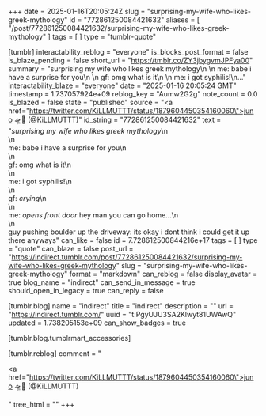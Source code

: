+++
date = 2025-01-16T20:05:24Z
slug = "surprising-my-wife-who-likes-greek-mythology"
id = "772861250084421632"
aliases = [ "/post/772861250084421632/surprising-my-wife-who-likes-greek-mythology" ]
tags = [ ]
type = "tumblr-quote"

[tumblr]
interactability_reblog = "everyone"
is_blocks_post_format = false
is_blaze_pending = false
short_url = "https://tmblr.co/ZY3jbygvmJPFya00"
summary = "surprising my wife who likes greek mythology\n \n me: babe i have a surprise for you\n \n gf: omg what is it\n \n me: i got syphilis!\n..."
interactability_blaze = "everyone"
date = "2025-01-16 20:05:24 GMT"
timestamp = 1.737057924e+09
reblog_key = "Aumw2G2g"
note_count = 0.0
is_blazed = false
state = "published"
source = "<a href=\"https://twitter.com/KiLLMUTTT/status/1879604450354160060\">juno 🛸🦴 (@KiLLMUTTT)</a>"
id_string = "772861250084421632"
text = "<em>surprising my wife who likes greek mythology</em>\n<br/>\n<br/>me: babe i have a surprise for you\n<br/>\n<br/>gf: omg what is it\n<br/>\n<br/>me: i got syphilis!\n<br/>\n<br/>gf: <em>crying</em>\n<br/>\n<br/>me: <em>opens front door</em> hey man you can go home&hellip;\n<br/>\n<br/>guy pushing boulder up the driveway: its okay i dont think i could get it up there anyways"
can_like = false
id = 7.728612500844216e+17
tags = [ ]
type = "quote"
can_blaze = false
post_url = "https://indirect.tumblr.com/post/772861250084421632/surprising-my-wife-who-likes-greek-mythology"
slug = "surprising-my-wife-who-likes-greek-mythology"
format = "markdown"
can_reblog = false
display_avatar = true
blog_name = "indirect"
can_send_in_message = true
should_open_in_legacy = true
can_reply = false

[tumblr.blog]
name = "indirect"
title = "indirect"
description = ""
url = "https://indirect.tumblr.com/"
uuid = "t:PgyUJU3SA2Klwyt81UWAwQ"
updated = 1.738205153e+09
can_show_badges = true

[tumblr.blog.tumblrmart_accessories]

[tumblr.reblog]
comment = "<p><a href=\"https://twitter.com/KiLLMUTTT/status/1879604450354160060\">juno 🛸🦴 (@KiLLMUTTT)</a></p>"
tree_html = ""
+++
